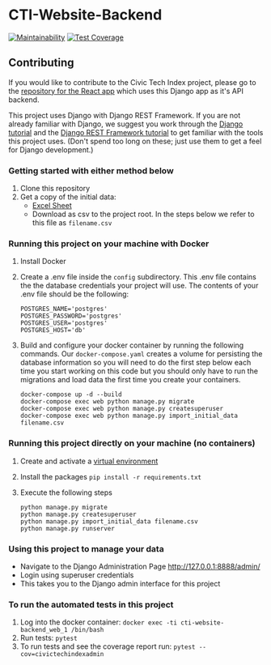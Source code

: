 # CTI-Website-Backend
[![Maintainability](https://api.codeclimate.com/v1/badges/8051528982d28405e1bb/maintainability)](https://codeclimate.com/github/civictechindex/CTI-website-backend/maintainability)
[![Test Coverage](https://api.codeclimate.com/v1/badges/8051528982d28405e1bb/test_coverage)](https://codeclimate.com/github/civictechindex/CTI-website-backend/test_coverage)

## Contributing

If you would like to contribute to the Civic Tech Index project, please go to the [repository for the
React app](https://github.com/civictechindex/CTI-website-frontend/) which uses this Django app as it's API backend.

This project uses Django with Django REST Framework. If you are not already familiar with Django, we suggest
you work through the [Django tutorial](https://docs.djangoproject.com/en/dev/intro/tutorial01/) and the [Django
REST Framework tutorial](https://www.django-rest-framework.org/tutorial/quickstart/) to get familiar with the
tools this project uses. (Don't spend too long on these; just use them to get a feel for Django development.)

### Getting started with either method below

1. Clone this repository
2. Get a copy of the initial data:
    - [Excel Sheet](https://drive.google.com/file/d/1xiLeyMwZc-n6eB1R_XdCJ00YrarfnR_w/view)
    - Download as csv to the project root. In the steps below we refer to this file as `filename.csv`



### Running this project on your machine with Docker

1. Install Docker
3. Create a .env file inside the `config` subdirectory. This .env file contains the the database credentials
   your project will use. The contents of your .env file should be the following:

    ```
    POSTGRES_NAME='postgres'
    POSTGRES_PASSWORD='postgres'
    POSTGRES_USER='postgres'
    POSTGRES_HOST='db'
    ```

4. Build and configure your docker container by running the following commands. Our `docker-compose.yaml` creates
   a volume for persisting the database information so you will need to do the first step below each time you start
   working on this code but you should only have to run the migrations and load data the first time you create your containers.

    ```
    docker-compose up -d --build
    docker-compose exec web python manage.py migrate
    docker-compose exec web python manage.py createsuperuser
    docker-compose exec web python manage.py import_initial_data filename.csv
    ```

### Running this project directly on your machine (no containers)

1. Create and activate a [virtual environment](https://packaging.python.org/guides/installing-using-pip-and-virtual-environments/)
2. Install the packages
``pip install -r requirements.txt``
3. Execute the following steps

    ```
    python manage.py migrate
    python manage.py createsuperuser
    python manage.py import_initial_data filename.csv
    python manage.py runserver
    ```

### Using this project to manage your data
- Navigate to the Django Administration Page http://127.0.0.1:8888/admin/
- Login using superuser credentials
- This takes you to the Django admin interface for this project

### To run the automated tests in this project

1. Log into the docker container: `docker exec -ti cti-website-backend_web_1 /bin/bash`
2. Run tests: `pytest`
3. To run tests and see the coverage report run: `pytest --cov=civictechindexadmin`
